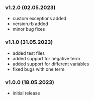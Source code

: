 ### v1.2.0 (02.05.2023)
- custom exceptions added
- version.rb added
- minor bug fixes

### v1.1.0 (31.05.2023)
- added test files
- added support for negative term
- added support for different variables
- fixed bugs with one term

### v1.0.0 (18.05.2023)
- initial release